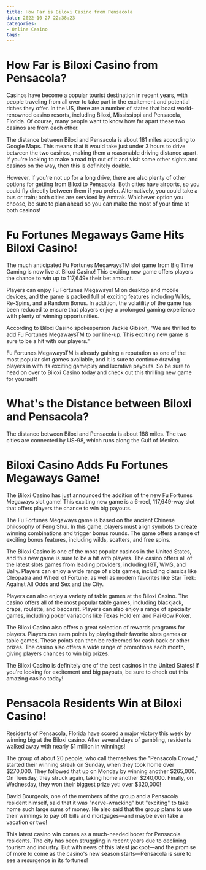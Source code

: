 ```yaml
---
title: How Far is Biloxi Casino from Pensacola
date: 2022-10-27 22:38:23
categories:
- Online Casino
tags:
---
```



#  How Far is Biloxi Casino from Pensacola?

Casinos have become a popular tourist destination in recent years, with people traveling from all over to take part in the excitement and potential riches they offer. In the US, there are a number of states that boast world-renowned casino resorts, including Biloxi, Mississippi and Pensacola, Florida. Of course, many people want to know how far apart these two casinos are from each other.

The distance between Biloxi and Pensacola is about 181 miles according to Google Maps. This means that it would take just under 3 hours to drive between the two casinos, making them a reasonable driving distance apart. If you're looking to make a road trip out of it and visit some other sights and casinos on the way, then this is definitely doable.

However, if you're not up for a long drive, there are also plenty of other options for getting from Biloxi to Pensacola. Both cities have airports, so you could fly directly between them if you prefer. Alternatively, you could take a bus or train; both cities are serviced by Amtrak. Whichever option you choose, be sure to plan ahead so you can make the most of your time at both casinos!

#  Fu Fortunes Megaways Game Hits Biloxi Casino!

The much anticipated Fu Fortunes MegawaysTM slot game from Big Time Gaming is now live at Biloxi Casino! This exciting new game offers players the chance to win up to 117,649x their bet amount.

Players can enjoy Fu Fortunes MegawaysTM on desktop and mobile devices, and the game is packed full of exciting features including Wilds, Re-Spins, and a Random Bonus. In addition, the volatility of the game has been reduced to ensure that players enjoy a prolonged gaming experience with plenty of winning opportunities.

According to Biloxi Casino spokesperson Jackie Gibson, "We are thrilled to add Fu Fortunes MegawaysTM to our line-up. This exciting new game is sure to be a hit with our players."

Fu Fortunes MegawaysTM is already gaining a reputation as one of the most popular slot games available, and it is sure to continue drawing players in with its exciting gameplay and lucrative payouts. So be sure to head on over to Biloxi Casino today and check out this thrilling new game for yourself!

#  What's the Distance between Biloxi and Pensacola?

The distance between Biloxi and Pensacola is about 188 miles. The two cities are connected by US-98, which runs along the Gulf of Mexico.

#  Biloxi Casino Adds Fu Fortunes Megaways Game!

The Biloxi Casino has just announced the addition of the new Fu Fortunes Megaways slot game! This exciting new game is a 6-reel, 117,649-way slot that offers players the chance to win big payouts.

The Fu Fortunes Megaways game is based on the ancient Chinese philosophy of Feng Shui. In this game, players must align symbols to create winning combinations and trigger bonus rounds. The game offers a range of exciting bonus features, including wilds, scatters, and free spins.

The Biloxi Casino is one of the most popular casinos in the United States, and this new game is sure to be a hit with players. The casino offers all of the latest slots games from leading providers, including IGT, WMS, and Bally. Players can enjoy a wide range of slots games, including classics like Cleopatra and Wheel of Fortune, as well as modern favorites like Star Trek: Against All Odds and Sex and the City.

Players can also enjoy a variety of table games at the Biloxi Casino. The casino offers all of the most popular table games, including blackjack, craps, roulette, and baccarat. Players can also enjoy a range of specialty games, including poker variations like Texas Hold'em and Pai Gow Poker.

The Biloxi Casino also offers a great selection of rewards programs for players. Players can earn points by playing their favorite slots games or table games. These points can then be redeemed for cash back or other prizes. The casino also offers a wide range of promotions each month, giving players chances to win big prizes.

The Biloxi Casino is definitely one of the best casinos in the United States! If you're looking for excitement and big payouts, be sure to check out this amazing casino today!

#  Pensacola Residents Win at Biloxi Casino!

Residents of Pensacola, Florida have scored a major victory this week by winning big at the Biloxi casino. After several days of gambling, residents walked away with nearly $1 million in winnings!

The group of about 20 people, who call themselves the "Pensacola Crowd," started their winning streak on Sunday, when they took home over $270,000. They followed that up on Monday by winning another $265,000. On Tuesday, they struck again, taking home another $240,000. Finally, on Wednesday, they won their biggest prize yet: over $320,000!

David Bourgeois, one of the members of the group and a Pensacola resident himself, said that it was "nerve-wracking" but "exciting" to take home such large sums of money. He also said that the group plans to use their winnings to pay off bills and mortgages—and maybe even take a vacation or two!

This latest casino win comes as a much-needed boost for Pensacola residents. The city has been struggling in recent years due to declining tourism and industry. But with news of this latest jackpot—and the promise of more to come as the casino's new season starts—Pensacola is sure to see a resurgence in its fortunes!